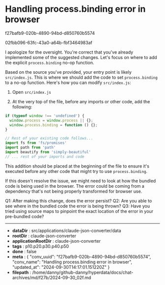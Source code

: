 # Handling process.binding error in browser

f27bafb9-020b-4890-94bd-d850760b5574

02fbb096-63fc-43a0-a64b-fbf3464983af

 I apologize for the oversight. You're correct that you've already implemented some of the suggested changes. Let's focus on where to add the explicit `process.binding` no-op function.

Based on the source you've provided, your entry point is likely `src/index.js`. This is where we should add the code to set `process.binding` to a no-op function. Here's how you can modify `src/index.js`:

1. Open `src/index.js`

2. At the very top of the file, before any imports or other code, add the following:

```javascript
if (typeof window !== 'undefined') {
  window.process = window.process || {};
  window.process.binding = function () {};
}

// Rest of your existing code follows...
import fs from 'fs/promises'
import path from 'path'
import beautify from 'simply-beautiful'
// ... rest of your imports and code
```

This addition should be placed at the beginning of the file to ensure it's executed before any other code that might try to use `process.binding`.

If this doesn't resolve the issue, we might need to look at how the bundled code is being used in the browser. The error could be coming from a dependency that's not being properly transformed for browser use.

Q1: After making this change, does the error persist?
Q2: Are you able to see where in the bundled code the error is being thrown?
Q3: Have you tried using source maps to pinpoint the exact location of the error in your pre-bundled code?

---

* **dataDir** : src/applications/claude-json-converter/data
* **rootDir** : claude-json-converter
* **applicationRootDir** : claude-json-converter
* **tags** : p10.p20.p30.p40.p50
* **done** : false
* **meta** : {
  "conv_uuid": "f27bafb9-020b-4890-94bd-d850760b5574",
  "conv_name": "Handling process.binding error in browser",
  "updated_at": "2024-09-30T14:17:01.151220Z"
}
* **filepath** : /home/danny/github-danny/hyperdata/docs/chat-archives/md/f27b/2024-09-30_02f.md